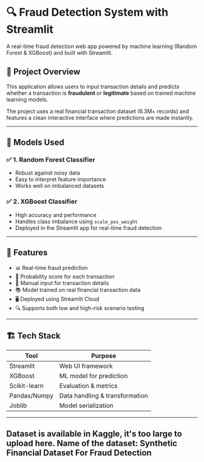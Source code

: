 # 🔍 Fraud Detection System with Streamlit

A real-time fraud detection web app powered by machine learning (Random Forest & XGBoost) and built with Streamlit.

## 📌 Project Overview

This application allows users to input transaction details and predicts whether a transaction is **fraudulent** or **legitimate** based on trained machine learning models.

The project uses a real financial transaction dataset (6.3M+ records) and features a clean interactive interface where predictions are made instantly.

---

## 🧠 Models Used

### ✅ 1. Random Forest Classifier
- Robust against noisy data
- Easy to interpret feature importance
- Works well on imbalanced datasets

### ✅ 2. XGBoost Classifier 
- High accuracy and performance
- Handles class imbalance using `scale_pos_weight`
- Deployed in the Streamlit app for real-time fraud detection

---

## 🧾 Features

- 📊 Real-time fraud prediction
- 🧮 Probability score for each transaction
- 🧾 Manual input for transaction details
- 📚 Model trained on real financial transaction data
- 🖥 Deployed using Streamlit Cloud
- 🔍 Supports both low and high-risk scenario testing

---

## 🏗️ Tech Stack

| Tool          | Purpose                      |
|---------------|------------------------------|
| Streamlit     | Web UI framework             |
| XGBoost       | ML model for prediction      |
| Scikit-learn  | Evaluation & metrics         |
| Pandas/Numpy  | Data handling & transformation |
| Joblib        | Model serialization          |

---
## Dataset is available in Kaggle, it's too large to upload here. Name of the dataset: **Synthetic Financial Dataset For Fraud Detection**
